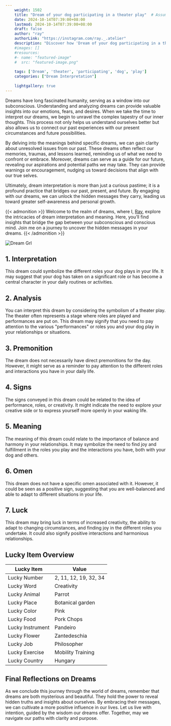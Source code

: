 ```yaml
---
    weight: 1502
    title: "Dream of your dog participating in a theater play"  # Assuming 'title' column exists
    date: 2024-10-14T07:39:00+08:00
    lastmod: 2024-10-14T07:39:00+08:00
    draft: false
    author: "ray"
    authorLink: "https://instagram.com/ray._.atelier"
    description: "Discover how 'Dream of your dog participating in a theater play' can interpret your future and uncover its significant meanings in your life."
    #images: []
    #resources:
    #- name: "featured-image"
    #  src: "featured-image.png"
    
    tags: ['Dream', 'theater', 'participating', 'dog', 'play']
    categories: ["Dream Interpretation"]
    
    lightgallery: true
---
```

    
Dreams have long fascinated humanity, serving as a window into our subconscious. Understanding and analyzing dreams can provide valuable insights into our emotions, fears, and desires. When we take the time to interpret our dreams, we begin to unravel the complex tapestry of our inner thoughts. This process not only helps us understand ourselves better but also allows us to connect our past experiences with our present circumstances and future possibilities.

By delving into the meanings behind specific dreams, we can gain clarity about unresolved issues from our past. These dreams often reflect our memories, traumas, and lessons learned, reminding us of what we need to confront or embrace. Moreover, dreams can serve as a guide for our future, revealing our aspirations and potential paths we may take. They can provide warnings or encouragement, nudging us toward decisions that align with our true selves.

Ultimately, dream interpretation is more than just a curious pastime; it is a profound practice that bridges our past, present, and future. By engaging with our dreams, we can unlock the hidden messages they carry, leading us toward greater self-awareness and personal growth.

{{< admonition >}}
Welcome to the realm of dreams, where I, [Ray](https://instagram.com/ray._.atelier), explore the intricacies of dream interpretation and meaning. Here, you’ll find insights that bridge the gap between your subconscious and conscious mind. Join me on a journey to uncover the hidden messages in your dreams.
{{< /admonition >}}

![Dream Grl](https://cdn.pixabay.com/photo/2017/11/02/03/35/gothic-2910057_1280.jpg "Dream Grl")

## 1. Interpretation
 This dream could symbolize the different roles your dog plays in your life. It may suggest that your dog has taken on a significant role or has become a central character in your daily routines or activities.

## 2. Analysis
 You can interpret this dream by considering the symbolism of a theater play. The theater often represents a stage where roles are played and performances are put on. This dream may signify that you need to pay attention to the various "performances" or roles you and your dog play in your relationships or situations.

## 3. Premonition
 The dream does not necessarily have direct premonitions for the day. However, it might serve as a reminder to pay attention to the different roles and interactions you have in your daily life.

## 4. Signs
 The signs conveyed in this dream could be related to the idea of performance, roles, or creativity. It might indicate the need to explore your creative side or to express yourself more openly in your waking life.

## 5. Meaning
 The meaning of this dream could relate to the importance of balance and harmony in your relationships. It may symbolize the need to find joy and fulfillment in the roles you play and the interactions you have, both with your dog and others.

## 6. Omen
 This dream does not have a specific omen associated with it. However, it could be seen as a positive sign, suggesting that you are well-balanced and able to adapt to different situations in your life.

## 7. Luck
 This dream may bring luck in terms of increased creativity, the ability to adapt to changing circumstances, and finding joy in the different roles you undertake. It could also signify positive interactions and harmonious relationships.

## Lucky Item Overview
| Lucky Item          | Value              |
|---------------|--------------------|
| Lucky Number        | 2, 11, 12, 19, 32, 34  |
| Lucky Word          | Creativity |
| Lucky Animal        | Parrot |
| Lucky Place         | Botanical garden     |
| Lucky Color         | Pink     |
| Lucky Food          | Pork Chops      |
| Lucky Instrument    | Pandeiro |
| Lucky Flower        | Zantedeschia    |
| Lucky Job           | Philosopher       |
| Lucky Exercise      | Mobility Training  |
| Lucky Country       | Hungary    |


##  Final Reflections on Dreams

As we conclude this journey through the world of dreams, remember that dreams are both mysterious and beautiful. They hold the power to reveal hidden truths and insights about ourselves. By embracing their messages, we can cultivate a more positive influence in our lives. Let us live with intention, guided by the wisdom our dreams offer. Together, may we navigate our paths with clarity and purpose.
